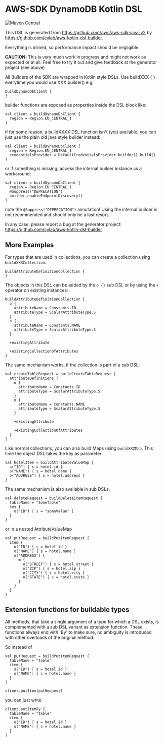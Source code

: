 # AWS-SDK DynamoDB Kotlin DSL 

[![Maven Central](https://img.shields.io/maven-central/v/net.highteq.cylab/awssdk-dynamodb-kotlin-dsl.svg?label=Maven%20Central)](https://search.maven.org/search?q=g:%22net.highteq.cylab%22%20AND%20a:%22awssdk-dynamodb-kotlin-dsl%22)

This DSL is generated from https://github.com/aws/aws-sdk-java-v2 by https://github.com/cylab/aws-kotlin-dsl-builder.

Everything is inlined, so performance impact should be negligible. 

**CAUTION:** This is very much work in progress and might not work as expected or at all.
Feel free to try it out and give feedback at the generator project (see above)

All Builders of the SDK are wrapped in Kotlin style DSLs.
Use buildXXX { } everytime you would use XXX.builder() e.g.

    buildDynamoDbClient {
    }

builder functions are exposed as properties inside the DSL block like:

    val client = buildDynamoDbClient {
      region = Region.EU_CENTRAL_1
    }

if for some reason, a buildXXXX DSL function isn't (yet) available, you can
just use the plain old java style builder instead:
  
    val client = buildDynamoDbClient {
      region = Region.EU_CENTRAL_1
      credentialsProvider = DefaultCredentialsProvider.builder().build()
    }

or if something is missing, access the internal builder instance as a workaround:

    val client = buildDynamoDbClient {
      region = Region.EU_CENTRAL_1
      @Suppress("DEPRECATION")
      builder.enableEndpointDiscovery()
    }

note the `@Suppress("DEPRECATION")` annotation! Using the internal builder is
not recommended and should only be a last resort.

In any case, please report a bug at the generator project:
https://github.com/cylab/aws-kotlin-dsl-builder

## More Examples

For types that are used in collections, you can create a collection using `buildXXXCollection`:

    buildAttributeDefinitionCollection {
    }

The objects in this DSL can be added by the `o {}` sub DSL
or by using the `+` operator on existing instances:

    buildAttributeDefinitionCollection {
      o {
        attributeName = Constants.ID
        attributeType = ScalarAttributeType.S
      }
      o {
        attributeName = Constants.NAME
        attributeType = ScalarAttributeType.S
      }
      
      +existingAttribute
      
      +existingCollectionOfAttributes
    }

The same mechanism works, if the collection is part of a sub DSL:

    val createTableRequest = buildCreateTableRequest {
      attributeDefinitions {
        o {
          attributeName = Constants.ID
          attributeType = ScalarAttributeType.S
        }
        o {
          attributeName = Constants.NAME
          attributeType = ScalarAttributeType.S
        }
      
        +existingAttribute
          
        +existingCollectionOfAttributes
      }
    }

Like normal collections, you can also build Maps using `buildXXXMap`.
This time the object DSL takes the key as parameter:

    val hotelItem = buildAttributeValueMap {
      o("ID") { s = hotel.id }
      o("NAME") { s = hotel.name }
      o("ADDRESS") { s = hotel.address }
    }

The same mechanism is also available in sub DSLs:

    val deleteRequest = buildDeleteItemRequest {
      tableName = "SomeTable"
      key {
        o("ID") { s = "someValue" }
      }
    }

or in a nested AttributeValueMap

    val putRequest = buildPutItemRequest {
      item {
        o("ID") { s = hotel.id }
        o("NAME") { s = hotel.name }
        o("ADDRESS") {
          m {
            o("STREET") { s = hotel.street }
            o("ZIP") { s = hotel.zip }
            o("CITY") { s = hotel.city }
            o("STATE") { s = hotel.state }
          }
        }
      }
    }

## Extension functions for buildable types

All methods, that take a single argument of a type for which a DSL
exists, is complemented with a sub DSL variant as extension function.
These functions always end with 'By' to make sure, no ambiguity is
introduced with other overloads of the original method.

So instead of

    val putRequest = buildPutItemRequest {
      tableName = "table"
      item {
        o("ID") { s = hotel.id }
        o("NAME") { s = hotel.name }
      }
    }
    
    client.putItem(putRequest)

you can just write

    client.putItemBy {
      tableName = "table"
      item {
        o("ID") { s = hotel.id }
        o("NAME") { s = hotel.name }
      }
    }

